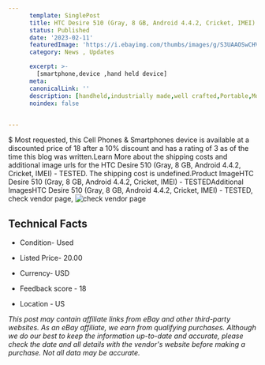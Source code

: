 ```yaml
---
      template: SinglePost
      title: HTC Desire 510 (Gray, 8 GB, Android 4.4.2, Cricket, IMEI) - TESTED
      status: Published
      date: '2023-02-11'
      featuredImage: 'https://i.ebayimg.com/thumbs/images/g/S3UAAOSwCHVj4fz0/s-l225.jpg'
      category: News , Updates

      excerpt: >-
        [smartphone,device ,hand held device]
      meta:
      canonicalLink: ''
      description: [handheld,industrially made,well crafted,Portable,Mobile,Compact,Convenient,Lightweight,Maneuverable,Man-portable,Miniature,Carriable,Hand-held,Light,Holdable,Transportable,Mobile device,Pocket-sized,On-the-go,Wireless,Cordless,Compact size,Convenient size, smartphone,device ,hand held device]
      noindex: false

        
---
```

$
    Most requested, this Cell Phones & Smartphones device is available at a discounted price of 18 after a 10% discount and has a rating of 3 as of the time this blog was written.Learn More about the shipping costs and additional image urls for the HTC Desire 510 (Gray, 8 GB, Android 4.4.2, Cricket, IMEI) - TESTED. The shipping cost is undefined.Product ImageHTC Desire 510 (Gray, 8 GB, Android 4.4.2, Cricket, IMEI) - TESTEDAdditional ImagesHTC Desire 510 (Gray, 8 GB, Android 4.4.2, Cricket, IMEI) - TESTED, check vendor page, ![check vendor page](https://origin-galleryplus.ebayimg.com/ws/web/354568505474_2_0_1/225x225.jpg,https://origin-galleryplus.ebayimg.com/ws/web/354568505474_3_0_1/225x225.jpg)
    
    

 ## Technical Facts 



     
      

 - Condition- Used 


      

 - Listed Price- 20.00 


      

 - Currency- USD 


      

 - Feedback score - 18 


      

 - Location - US 


      
      

 *_This post may contain affiliate links from eBay and other third-party websites. As an eBay affiliate, we earn from qualifying purchases. Although we do our best to keep the information up-to-date and accurate, please check the date and all details with the vendor's website before making a purchase. Not all data may be accurate._*



    
    
    
    
    